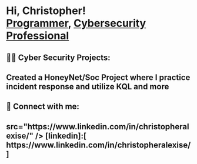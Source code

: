 <h1>Hi, Christopher! <br/><a href="https://github.com/chrisalexis42">Programmer</a>, <a href="https://www.linkedin.com/in/christopheralexise/">Cybersecurity Professional</a></h1>

<h2>👨‍💻 Cyber Security Projects:</h2>
<h2> Created a HoneyNet/Soc Project where I practice incident response and utilize KQL and more</h2>
<h2> 🤳 Connect with me:</h2>
<h2>src="https://www.linkedin.com/in/christopheralexise/" />
[linkedin]:[ https://www.linkedin.com/in/christopheralexise/ ] </h2>
